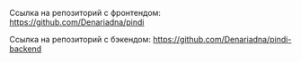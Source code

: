 Ссылка на репозиторий с фронтендом: https://github.com/Denariadna/pindi

Ссылка на репозиторий с бэкендом: https://github.com/Denariadna/pindi-backend
